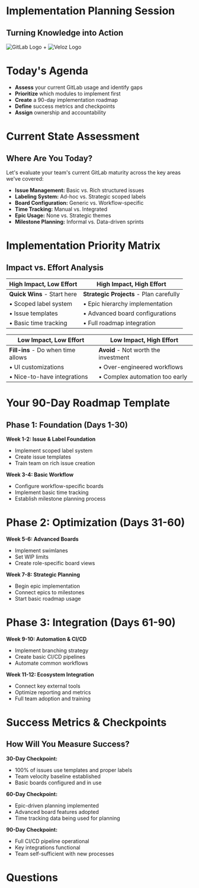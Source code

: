 # Implementation Planning Session

## Turning Knowledge into Action

![GitLab Logo](https://gitlab.com/assets/favicon-72a2cad5025aa931d6ea56c3201d1f18e68a8cd39788c7c80d5b2b82aa5143ef.png) + ![Veloz Logo](https://img1.wsimg.com/isteam/ip/55a4d049-b669-44b1-befb-5cbb852ac163/Veloz-Logo.svg/:/rs=w:59,h:59,cg:true,m/cr=w:59,h:59/qt=q:100/ll)


# Today's Agenda

* **Assess** your current GitLab usage and identify gaps
* **Prioritize** which modules to implement first
* **Create** a 90-day implementation roadmap
* **Define** success metrics and checkpoints
* **Assign** ownership and accountability

# Current State Assessment

## Where Are You Today?

Let's evaluate your team's current GitLab maturity across the key areas we've covered:

* **Issue Management:** Basic vs. Rich structured issues
* **Labeling System:** Ad-hoc vs. Strategic scoped labels
* **Board Configuration:** Generic vs. Workflow-specific
* **Time Tracking:** Manual vs. Integrated
* **Epic Usage:** None vs. Strategic themes
* **Milestone Planning:** Informal vs. Data-driven sprints

# Implementation Priority Matrix

## Impact vs. Effort Analysis

| High Impact, Low Effort | High Impact, High Effort |
|-------------------------|---------------------------|
| **Quick Wins** - Start here | **Strategic Projects** - Plan carefully |
| • Scoped label system | • Epic hierarchy implementation |
| • Issue templates | • Advanced board configurations |
| • Basic time tracking | • Full roadmap integration |

| Low Impact, Low Effort | Low Impact, High Effort |
|------------------------|--------------------------|
| **Fill-ins** - Do when time allows | **Avoid** - Not worth the investment |
| • UI customizations | • Over-engineered workflows |
| • Nice-to-have integrations | • Complex automation too early |

# Your 90-Day Roadmap Template

## Phase 1: Foundation (Days 1-30)

**Week 1-2: Issue & Label Foundation**
* Implement scoped label system
* Create issue templates
* Train team on rich issue creation

**Week 3-4: Basic Workflow**
* Configure workflow-specific boards
* Implement basic time tracking
* Establish milestone planning process

# Phase 2: Optimization (Days 31-60)

**Week 5-6: Advanced Boards**
* Implement swimlanes
* Set WIP limits
* Create role-specific board views

**Week 7-8: Strategic Planning**
* Begin epic implementation
* Connect epics to milestones
* Start basic roadmap usage

# Phase 3: Integration (Days 61-90)

**Week 9-10: Automation & CI/CD**
* Implement branching strategy
* Create basic CI/CD pipelines
* Automate common workflows

**Week 11-12: Ecosystem Integration**
* Connect key external tools
* Optimize reporting and metrics
* Full team adoption and training

# Success Metrics & Checkpoints

## How Will You Measure Success?

**30-Day Checkpoint:**
* 100% of issues use templates and proper labels
* Team velocity baseline established
* Basic boards configured and in use

**60-Day Checkpoint:**
* Epic-driven planning implemented
* Advanced board features adopted
* Time tracking data being used for planning

**90-Day Checkpoint:**
* Full CI/CD pipeline operational
* Key integrations functional
* Team self-sufficient with new processes

# Questions
